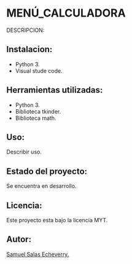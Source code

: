 # MENÚ_CALCULADORA

DESCRIPCION: 

## Instalacion:
+ Python 3.
+ Visual stude code.

## Herramientas utilizadas:
+ Python 3.
+ Biblioteca tkinder.
+ Biblioteca math. 

## Uso:
Describir uso.

## Estado del proyecto:
Se encuentra en desarrollo. 

## Licencia:
Este proyecto esta bajo la licencia MYT.

## Autor:
[ Samuel Salas Echeverry. ](https://github.com/SamuelSalas23)






